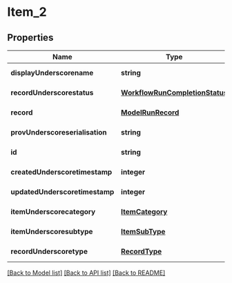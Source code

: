 # Item_2

## Properties
Name | Type | Description | Notes
------------ | ------------- | ------------- | -------------
**displayUnderscorename** | **string** | Display Name | [default to null]
**recordUnderscorestatus** | [**WorkflowRunCompletionStatus**](WorkflowRunCompletionStatus.md) |  | [default to null]
**record** | [**ModelRunRecord**](ModelRunRecord.md) |  | [default to null]
**provUnderscoreserialisation** | **string** | Prov Serialisation | [default to null]
**id** | **string** | Id | [default to null]
**createdUnderscoretimestamp** | **integer** | Created Timestamp | [default to null]
**updatedUnderscoretimestamp** | **integer** | Updated Timestamp | [default to null]
**itemUnderscorecategory** | [**ItemCategory**](ItemCategory.md) |  | [default to null]
**itemUnderscoresubtype** | [**ItemSubType**](ItemSubType.md) |  | [default to null]
**recordUnderscoretype** | [**RecordType**](RecordType.md) |  | [default to null]

[[Back to Model list]](../README.md#documentation-for-models) [[Back to API list]](../README.md#documentation-for-api-endpoints) [[Back to README]](../README.md)


